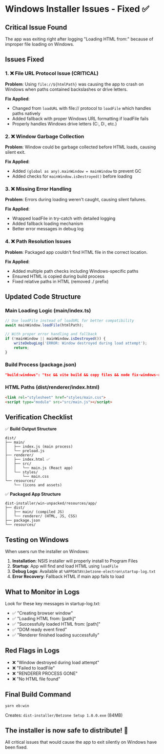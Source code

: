 # Windows Installer Issues - Fixed ✅

## Critical Issue Found
The app was exiting right after logging "Loading HTML from:" because of improper file loading on Windows.

## Issues Fixed

### 1. ❌ **File URL Protocol Issue (CRITICAL)**
**Problem**: Using `file://${htmlPath}` was causing the app to crash on Windows when paths contained backslashes or drive letters.

**Fix Applied**: 
- Changed from `loadURL` with file:// protocol to `loadFile` which handles paths natively
- Added fallback with proper Windows URL formatting if loadFile fails
- Properly handles Windows drive letters (C:, D:, etc.)

### 2. ❌ **Window Garbage Collection**
**Problem**: Window could be garbage collected before HTML loads, causing silent exit.

**Fix Applied**:
- Added `(global as any).mainWindow = mainWindow` to prevent GC
- Added checks for `mainWindow.isDestroyed()` before loading

### 3. ❌ **Missing Error Handling**
**Problem**: Errors during loading weren't caught, causing silent failures.

**Fix Applied**:
- Wrapped loadFile in try-catch with detailed logging
- Added fallback loading mechanism
- Better error messages in debug log

### 4. ❌ **Path Resolution Issues**
**Problem**: Packaged app couldn't find HTML file in the correct location.

**Fix Applied**:
- Added multiple path checks including Windows-specific paths
- Ensured HTML is copied during build process
- Fixed relative paths in HTML (removed ./ prefix)

## Updated Code Structure

### Main Loading Logic (main/index.ts)
```javascript
// Use loadFile instead of loadURL for better compatibility
await mainWindow.loadFile(htmlPath);

// With proper error handling and fallback
if (!mainWindow || mainWindow.isDestroyed()) {
    writeDebugLog('ERROR: Window destroyed during load attempt');
    return;
}
```

### Build Process (package.json)
```json
"build:windows": "tsc && vite build && copy files && node fix-windows-renderer.js"
```

### HTML Paths (dist/renderer/index.html)
```html
<link rel="stylesheet" href="styles/main.css">
<script type="module" src="src/main.js"></script>
```

## Verification Checklist

✅ **Build Output Structure**
```
dist/
├── main/
│   ├── index.js (main process)
│   └── preload.js
├── renderer/
│   ├── index.html ✅
│   ├── src/
│   │   └── main.js (React app)
│   └── styles/
│       └── main.css
└── resources/
    └── (icons and assets)
```

✅ **Packaged App Structure**
```
dist-installer/win-unpacked/resources/app/
├── dist/
│   ├── main/ (compiled JS)
│   └── renderer/ (HTML, JS, CSS)
├── package.json
└── resources/
```

## Testing on Windows

When users run the installer on Windows:

1. **Installation**: NSIS installer will properly install to Program Files
2. **Startup**: App will find and load HTML using `loadFile` 
3. **Debug Logs**: Available at `%APPDATA%\betzone-electron\startup-log.txt`
4. **Error Recovery**: Fallback HTML if main app fails to load

## What to Monitor in Logs

Look for these key messages in startup-log.txt:
- ✅ "Creating browser window"
- ✅ "Loading HTML from: [path]"
- ✅ "Successfully loaded HTML from: [path]"
- ✅ "DOM ready event fired"
- ✅ "Renderer finished loading successfully"

## Red Flags in Logs
- ❌ "Window destroyed during load attempt"
- ❌ "Failed to loadFile"
- ❌ "RENDERER PROCESS GONE"
- ❌ "No HTML file found"

## Final Build Command
```bash
yarn eb:win
```

Creates: `dist-installer/Betzone Setup 1.0.0.exe` (84MB)

## The installer is now safe to distribute! 🎉

All critical issues that would cause the app to exit silently on Windows have been fixed.
